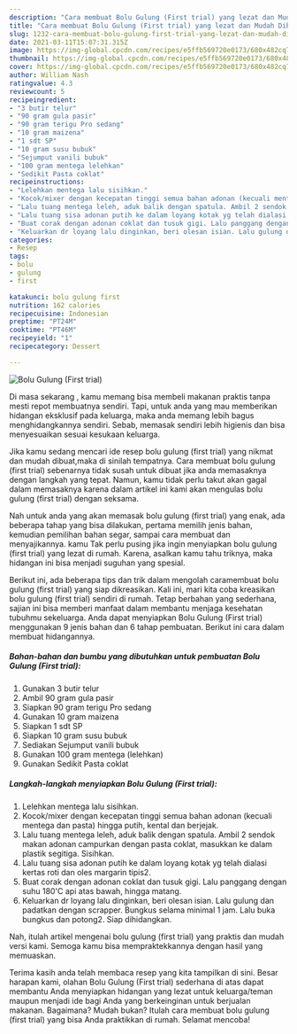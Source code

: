 ```yaml
---
description: "Cara membuat Bolu Gulung (First trial) yang lezat dan Mudah Dibuat"
title: "Cara membuat Bolu Gulung (First trial) yang lezat dan Mudah Dibuat"
slug: 1232-cara-membuat-bolu-gulung-first-trial-yang-lezat-dan-mudah-dibuat
date: 2021-03-11T15:07:31.315Z
image: https://img-global.cpcdn.com/recipes/e5ffb569720e0173/680x482cq70/bolu-gulung-first-trial-foto-resep-utama.jpg
thumbnail: https://img-global.cpcdn.com/recipes/e5ffb569720e0173/680x482cq70/bolu-gulung-first-trial-foto-resep-utama.jpg
cover: https://img-global.cpcdn.com/recipes/e5ffb569720e0173/680x482cq70/bolu-gulung-first-trial-foto-resep-utama.jpg
author: William Nash
ratingvalue: 4.3
reviewcount: 5
recipeingredient:
- "3 butir telur"
- "90 gram gula pasir"
- "90 gram terigu Pro sedang"
- "10 gram maizena"
- "1 sdt SP"
- "10 gram susu bubuk"
- "Sejumput vanili bubuk"
- "100 gram mentega lelehkan"
- "Sedikit Pasta coklat"
recipeinstructions:
- "Lelehkan mentega lalu sisihkan."
- "Kocok/mixer dengan kecepatan tinggi semua bahan adonan (kecuali mentega dan pasta) hingga putih, kental dan berjejak."
- "Lalu tuang mentega leleh, aduk balik dengan spatula. Ambil 2 sendok makan adonan campurkan dengan pasta coklat, masukkan ke dalam plastik segitiga. Sisihkan."
- "Lalu tuang sisa adonan putih ke dalam loyang kotak yg telah dialasi kertas roti dan oles margarin tipis2."
- "Buat corak dengan adonan coklat dan tusuk gigi. Lalu panggang dengan suhu 180&#39;C api atas bawah, hingga matang."
- "Keluarkan dr loyang lalu dinginkan, beri olesan isian. Lalu gulung dan padatkan dengan scrapper. Bungkus selama minimal 1 jam. Lalu buka bungkus dan potong2. Siap dihidangkan."
categories:
- Resep
tags:
- bolu
- gulung
- first

katakunci: bolu gulung first 
nutrition: 162 calories
recipecuisine: Indonesian
preptime: "PT24M"
cooktime: "PT46M"
recipeyield: "1"
recipecategory: Dessert

---
```



![Bolu Gulung (First trial)](https://img-global.cpcdn.com/recipes/e5ffb569720e0173/680x482cq70/bolu-gulung-first-trial-foto-resep-utama.jpg)

Di masa  sekarang , kamu memang bisa membeli makanan praktis tanpa mesti repot membuatnya sendiri. Tapi, untuk anda yang mau memberikan hidangan eksklusif pada keluarga, maka anda memang lebih bagus menghidangkannya sendiri. Sebab, memasak sendiri lebih higienis dan bisa menyesuaikan sesuai kesukaan keluarga.

Jika kamu sedang mencari ide resep bolu gulung (first trial) yang nikmat dan mudah dibuat,maka di sinilah tempatnya. Cara membuat bolu gulung (first trial)  sebenarnya tidak susah untuk dibuat jika anda memasaknya dengan langkah yang tepat. Namun, kamu tidak perlu takut akan gagal dalam memasaknya 
karena dalam artikel ini kami akan mengulas bolu gulung (first trial) dengan seksama.  



Nah untuk anda yang akan memasak bolu gulung (first trial) yang enak, ada beberapa tahap yang bisa dilakukan, pertama memilih jenis bahan, kemudian pemilihan bahan segar, sampai cara membuat dan menyajikannya. kamu Tak perlu pusing jika ingin menyiapkan bolu gulung (first trial) yang lezat di rumah. Karena, asalkan kamu  tahu triknya, maka hidangan ini bisa menjadi suguhan yang spesial.

Berikut ini, ada beberapa tips dan trik dalam mengolah caramembuat bolu gulung (first trial) yang siap dikreasikan. Kali ini, mari kita coba kreasikan bolu gulung (first trial) sendiri di rumah. Tetap berbahan yang sederhana, sajian ini bisa memberi manfaat dalam membantu menjaga kesehatan tubuhmu sekeluarga. Anda dapat menyiapkan Bolu Gulung (First trial) menggunakan 9 jenis bahan dan 6 tahap pembuatan. Berikut ini cara dalam membuat hidangannya.

<!--inarticleads1-->

##### Bahan-bahan dan bumbu yang dibutuhkan untuk pembuatan Bolu Gulung (First trial):

1. Gunakan 3 butir telur
1. Ambil 90 gram gula pasir
1. Siapkan 90 gram terigu Pro sedang
1. Gunakan 10 gram maizena
1. Siapkan 1 sdt SP
1. Siapkan 10 gram susu bubuk
1. Sediakan Sejumput vanili bubuk
1. Gunakan 100 gram mentega (lelehkan)
1. Gunakan Sedikit Pasta coklat




<!--inarticleads2-->

##### Langkah-langkah menyiapkan Bolu Gulung (First trial):

1. Lelehkan mentega lalu sisihkan.
1. Kocok/mixer dengan kecepatan tinggi semua bahan adonan (kecuali mentega dan pasta) hingga putih, kental dan berjejak.
1. Lalu tuang mentega leleh, aduk balik dengan spatula. Ambil 2 sendok makan adonan campurkan dengan pasta coklat, masukkan ke dalam plastik segitiga. Sisihkan.
1. Lalu tuang sisa adonan putih ke dalam loyang kotak yg telah dialasi kertas roti dan oles margarin tipis2.
1. Buat corak dengan adonan coklat dan tusuk gigi. Lalu panggang dengan suhu 180&#39;C api atas bawah, hingga matang.
1. Keluarkan dr loyang lalu dinginkan, beri olesan isian. Lalu gulung dan padatkan dengan scrapper. Bungkus selama minimal 1 jam. Lalu buka bungkus dan potong2. Siap dihidangkan.




Nah, itulah artikel mengenai  bolu gulung (first trial)  yang praktis dan mudah versi kami. Semoga kamu bisa mempraktekkannya dengan hasil yang memuaskan. 

Terima kasih anda telah membaca resep yang kita tampilkan di sini. Besar harapan kami, olahan  Bolu Gulung (First trial) sederhana di atas dapat membantu Anda menyiapkan hidangan yang lezat untuk keluarga/teman maupun menjadi ide bagi Anda yang berkeinginan untuk berjualan makanan. Bagaimana? Mudah bukan? Itulah cara membuat bolu gulung (first trial) yang bisa Anda praktikkan di rumah. Selamat mencoba!

